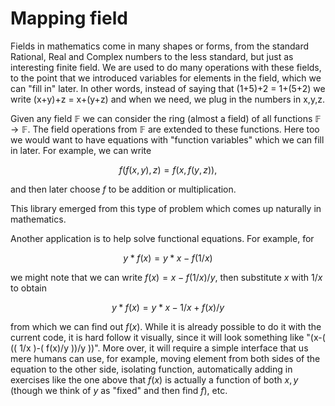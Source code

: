 # Mapping field

Fields in mathematics come in many shapes or forms, from the standard Rational, Real and Complex numbers 
to the less standard, but just as interesting finite field. We are used to do many operations with these
fields, to the point that we introduced variables for elements in the field, which we can "fill in" later.
In other words, instead of saying that (1+5)+2 = 1+(5+2) we write (x+y)+z = x+(y+z) and when we need, we
plug in the numbers in x,y,z.

Given any field $\mathbb{F}$ we can consider the ring (almost a field) of all functions $\mathbb{F} \to \mathbb{F}$. 
The field operations from $\mathbb{F}$ are extended to these functions. Here too we would want to have
equations with "function variables" which we can fill in later. For example, we can write 

$$f(f(x,y),z) = f(x,f(y,z)),$$

and then later choose $f$ to be addition or multiplication.

This library emerged from this type of problem which comes up naturally in mathematics. 

Another application is to help solve functional equations. For example, for 

$$y*f(x) = y*x - f(1/x)$$

we might note that we can write $f(x) = x - f(1/x)/y$, then substitute $x$ with $1/x$ to obtain

$$y*f(x) = y*x - 1/x + f(x)/y$$

from which we can find out $f(x)$.  While it is already possible to do it with the current code, it is hard 
follow it visually, since it will look something like "(x-( (( 1/x )-( f(x)/y ))/y ))". More over, it will 
require a simple interface that us mere humans can use, for example, moving element from both sides of the
equation to the other side, isolating function, automatically adding in exercises like the one above
that $f(x)$ is actually a function of both $x,y$ (though we think of $y$ as "fixed" and then find $f$), etc.